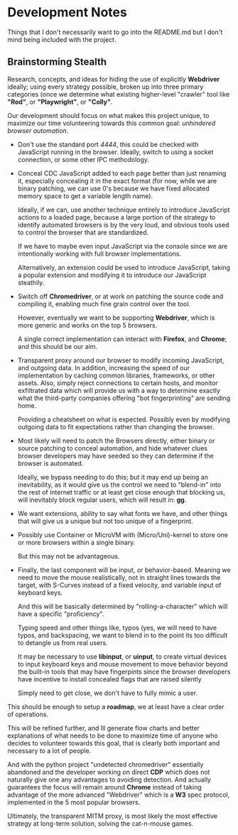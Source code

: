 # Development Notes
Things that I don't necessarily want to go into the README.md but I don't mind
being included with the project. 


## Brainstorming Stealth
Research, concepts, and ideas for hiding the use of explicitly **Webdriver**
ideally; using every strategy possible, broken up into three primary categories
(once we determine what existing higher-level "crawler" tool like **"Rod"**, or
**"Playwright"**, or **"Colly"**. 

Our development should focus on what makes this project unique, to maximize our
time volunteering towards this common goal: *unhindered browser automation*.

  * Don't use the standard port *4444*, this could be checked with JavaScript
    running in the browser. Ideally, switch to using a socket connection, or
    some other IPC methodology.

  * Conceal CDC JavaScript added to each page better than just renaming it,
    especially concealing it in the exact format (for now, while we are binary
    patching, we can use 0's because we have fixed allocated memory space to get
    a variable length name).

    Ideally, if we can, use another technique entirely to introduce JavaScript 
    actions to a loaded page, because a large portion of the strategy to 
    identify automated browsers is by the very loud, and obvious tools used to
    control the browser that are standardized.

    If we have to maybe even input JavaScript via the console since we are 
    intentionally working with full browser implementations.

    Alternatively, an extension could be used to introduce JavaScript, taking
    a popular extension and modifying it to introduce our JavaScript steathily.

  * Switch off **Chromedriver**, or at work on patching the source code and
    compiling it, enabling much fine grain control over the tool. 

    However, eventually we want to be supporting **Webdriver**, which is more
    generic and works on the top 5 browsers. 

    A single correct implementation can interact with **Firefox**, and 
    **Chrome**; and this should be our aim.

  * Transparent proxy around our browser to modify incoming JavaScript, and
    outgoing data. In addition, increasing the speed of our implementation by
    caching common libraries, frameworks, or other assets. Also, simply reject
    connections to certain hosts, and monitor exfiltrated data which will
    provide us with a way to determine exactly what the third-party companies
    offering "bot fingerprinting" are sending home.
    
    Providing a cheatsheet on what is expected. Possibly even by modifying 
    outgoing data to fit expectations rather than changing the browser. 

  * Most likely will need to patch the Browsers directly, either binary or
    source patching to conceal automation, and hide whatever clues browser
    developers may have seeded so they can determine if the browser is
    automated. 

    Ideally, we bypass needing to do this; but it may end up being an
    inevitability, as it would give us the control we need to "blend-in" into
    the rest of internet traffic or at least get close enough that blocking us,
    will inevitably block regular users, which will result in: **gg**.

  * We want extensions, ability to say what fonts we have, and other things that
    will give us a unique but not too unique of a fingerprint. 

  * Possibly use Container or MicroVM with (Micro/Uni)-kernel to store one or
    more browsers within a single binary.

    But this may not be advantageous.

  * Finally, the last component will be input, or behavior-based. Meaning we
    need to move the mouse realistically, not in straight lines towards the
    target, with S-Curves instead of a fixed velocity, and variable input of
    keyboard keys. 

    And this will be basically determined by "rolling-a-character" which will
    have a specific "proficiency". 

    Typing speed and other things like, typos (yes, we will need to have typos,
    and backspacing, we want to blend in to the point its too difficult to 
    detangle us from real users.

    It may be necessary to use **libinput**, or **uinput**, to create virtual
    devices to input keyboard keys and mouse movement to move behavior beyond
    the built-in tools that may have fingerpints since the browser developers
    have incentive to install concealed flags that are raised silently 

    Simply need to get close, we don't have to fully mimic a user. 



This should be enough to setup a __roadmap__, we at least have a clear order of
operations. 

This will be refined further, and Ill generate flow charts and better 
explanations of what needs to be done to maximize time of anyone who decides to
volunteer towards this goal, that is clearly both important and necessary to a
lot of people. 

And with the python project "undetected chromedriver" essentially abandoned and
the developer working on direct **CDP** which does not naturally give one any
advantages to avoiding detection. And actually guarantees the focus will remain
around **Chrome** instead of taking advantage of the more advanced "Webdriver"
which is a **W3** spec protocol, implemented in the 5 most popular browsers.

Ultimately, the transparent MITM proxy, is most likely the most effective
strategy at long-term solution, solving the cat-n-mouse games.  


